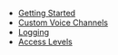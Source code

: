 - [Getting Started](/getting-started.md)
- [Custom Voice Channels](/custom-voice.md)
- [Logging](/logging.md)
- [Access Levels](/access.md)